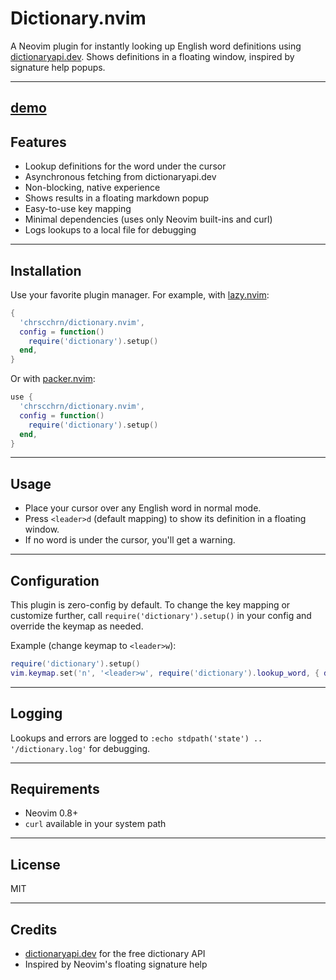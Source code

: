 # Dictionary.nvim

A Neovim plugin for instantly looking up English word definitions using [dictionaryapi.dev](https://dictionaryapi.dev/). Shows definitions in a floating window, inspired by signature help popups.

---
[demo](demo.gif)
---

## Features
- Lookup definitions for the word under the cursor
- Asynchronous fetching from dictionaryapi.dev
- Non-blocking, native experience
- Shows results in a floating markdown popup
- Easy-to-use key mapping
- Minimal dependencies (uses only Neovim built-ins and curl)
- Logs lookups to a local file for debugging

---

## Installation

Use your favorite plugin manager. For example, with [lazy.nvim](https://github.com/folke/lazy.nvim):

```lua
{
  'chrscchrn/dictionary.nvim',
  config = function()
    require('dictionary').setup()
  end,
}
```

Or with [packer.nvim](https://github.com/wbthomason/packer.nvim):

```lua
use {
  'chrscchrn/dictionary.nvim',
  config = function()
    require('dictionary').setup()
  end,
}
```

---

## Usage

- Place your cursor over any English word in normal mode.
- Press `<leader>d` (default mapping) to show its definition in a floating window.
- If no word is under the cursor, you'll get a warning.

---

## Configuration

This plugin is zero-config by default. To change the key mapping or customize further, call `require('dictionary').setup()` in your config and override the keymap as needed.

Example (change keymap to `<leader>w`):

```lua
require('dictionary').setup()
vim.keymap.set('n', '<leader>w', require('dictionary').lookup_word, { desc = 'Dictionary Lookup' })
```

---

## Logging

Lookups and errors are logged to `:echo stdpath('state') .. '/dictionary.log'` for debugging.

---

## Requirements
- Neovim 0.8+
- `curl` available in your system path

---

## License
MIT

---

## Credits
- [dictionaryapi.dev](https://dictionaryapi.dev/) for the free dictionary API
- Inspired by Neovim's floating signature help
